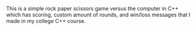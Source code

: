 This is a simple rock paper scissors game versus the computer in C++ which has scoring, custom amount of rounds, and win/loss messages that I made in my college C++ course.
